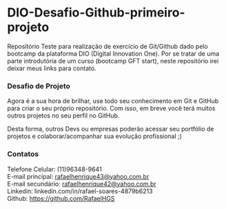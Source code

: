 # DIO-Desafio-Github-primeiro-projeto

Repositório Teste para realização de exercício de Git/Github dado pelo bootcamp da plataforma DIO (Digital Innovation One).
Por se tratar de uma parte introdutória de um curso (bootcamp GFT start), neste repositório irei deixar meus links para contato.

### Desafio de Projeto

Agora é a sua hora de brilhar, use todo seu conhecimento em Git e
GitHub para criar o seu próprio repositório. Com isso, em breve
você terá muitos outros projetos no seu perfil no GitHub.

Desta forma, outros Devs ou empresas poderão acessar seu portfólio
de projetos e colaborar/acompanhar sua evolução profissional ;)

### Contatos
Telefone Celular: (11)96348-9641  
E-mail principal: rafaelhenrique43@yahoo.com.br  
E-mail secundário: rafaelhenrique42@yahoo.com.br  
Linkedin: linkedin.com/in/rafael-soares-4879b6213  
Github: https://github.com/RafaelHGS  

